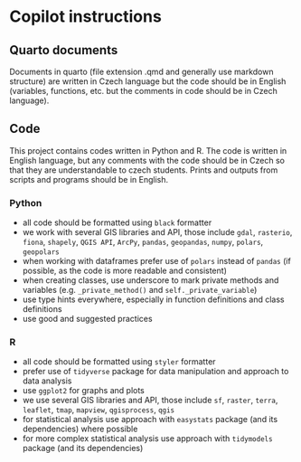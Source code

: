 # Copilot instructions

## Quarto documents

Documents in quarto (file extension .qmd and generally use markdown structure) are written in Czech language but the code should be in English (variables, functions, etc. but the comments in code should be in Czech language).

## Code

This project contains codes written in Python and R. The code is written in English language, but any comments with the code should be in Czech so that they are understandable to czech students. Prints and outputs from scripts and programs should be in English.

### Python

- all code should be formatted using `black` formatter
- we work with several GIS libraries and API, those include `gdal`, `rasterio`, `fiona`, `shapely`, `QGIS API`, `ArcPy`, `pandas`, `geopandas`, `numpy`, `polars`, `geopolars`
- when working with dataframes prefer use of `polars` instead of `pandas` (if possible, as the code is more readable and consistent)
- when creating classes, use underscore to mark private methods and variables (e.g. `_private_method()` and `self._private_variable`)
- use type hints everywhere, especially in function definitions and class definitions
- use good and suggested practices

### R

- all code should be formatted using `styler` formatter
- prefer use of `tidyverse` package for data manipulation and approach to data analysis
- use `ggplot2` for graphs and plots
- we use several GIS libraries and API, those include `sf`, `raster`, `terra`, `leaflet`, `tmap`, `mapview`, `qgisprocess`, `qgis`
- for statistical analysis use approach with `easystats` package (and its dependencies) where possible
- for more complex statistical analysis use approach with `tidymodels` package (and its dependencies)
